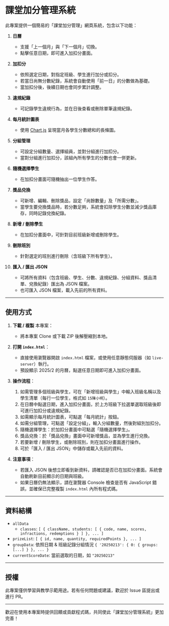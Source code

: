 # 課堂加分管理系統

此專案提供一個簡易的「課堂加分管理」網頁系統，包含以下功能：

1. **日曆**  
   - 支援「上一個月」與「下一個月」切換。  
   - 點擊任意日期，即可進入加扣分畫面。

2. **加扣分**  
   - 依照選定日期，對指定班級、學生進行加分或扣分。  
   - 若當日尚無分數紀錄，系統會自動使用「前一日」的分數做為基礎。  
   - 當加扣分後，後續日期也會同步累計調整。

3. **違規紀錄**  
   - 可記錄學生違規行為，並在日後查看或刪除單筆違規紀錄。

4. **每月統計圖表**  
   - 使用 [Chart.js](https://www.chartjs.org/) 呈現當月各學生分數總和的長條圖。

5. **分組管理**  
   - 可設定分組數量、選擇組員，並對分組進行加扣分。  
   - 當對分組進行加扣分，該組內所有學生的分數也會一併更新。

6. **隨機選擇學生**  
   - 在加扣分畫面可隨機抽出一位學生作答。

7. **獎品兌換**  
   - 可新增、編輯、刪除獎品，設定「尚餘數量」及「所需分數」。  
   - 當學生要兌換獎品時，若分數足夠，系統會扣除學生分數並減少獎品庫存，同時記錄兌換紀錄。

8. **新增 / 刪除學生**  
   - 在加扣分畫面中，可針對目前班級新增或刪除學生。

9. **刪除班別**  
   - 針對選定的班別進行刪除（含班級下所有學生）。

10. **匯入 / 匯出 JSON**  
    - 可將所有資料（包含班級、學生、分數、違規紀錄、分組資料、獎品清單、兌換紀錄）匯出為 JSON 檔案。  
    - 也可匯入 JSON 檔案，載入先前的所有資料。

---

## 使用方式

1. **下載 / 複製** 本專案：  
   - 將本專案 Clone 或下載 ZIP 後解壓縮到本地。

2. **打開 `index.html`**：  
   - 直接使用瀏覽器開啟 `index.html` 檔案，或使用任意靜態伺服器（如 `live-server`）執行。  
   - 預設顯示 2025/2 的月曆，點選任意日期即可進入加扣分畫面。

3. **操作流程**：  
   1. 如需管理多個班級與學生，可在「新增班級與學生」中輸入班級名稱以及學生清單（每行一位學生，格式如 `15陳小明`）。  
   2. 在日曆中點選日期，進入加扣分畫面，於上方班級下拉選單選取班級後即可進行加扣分或違規紀錄。  
   3. 如需顯示每月統計圖表，可點選「每月統計」按鈕。  
   4. 如需分組管理，可點選「設定分組」，輸入分組數量，然後對組別加扣分。  
   5. 隨機選擇學生：於加扣分畫面中可點選「隨機選擇學生」。  
   6. 獎品兌換：於「獎品兌換」畫面中可新增獎品，並為學生進行兌換。  
   7. 若要新增 / 刪除學生，或刪除班別，則在加扣分畫面進行操作。  
   8. 可於「匯入 / 匯出 JSON」中儲存或載入先前的資料。

4. **注意事項**：  
   - 若匯入 JSON 後想立即看到新資料，請確認是否已在加扣分畫面。系統會自動刷新目前顯示的日期與班級。  
   - 如果日曆仍無法顯示，請在瀏覽器 Console 檢查是否有 JavaScript 錯誤，並確保已完整複製 `index.html` 內所有程式碼。

---

## 資料結構

- `allData`  
  - `classes`: `[ { className, students: [ { code, name, scores, infractions, redemptions } ] }, ... ]`
- `prizeList`: `[ { id, name, quantity, requiredPoints }, ... ]`
- `groupData`: 依照日期 & 班級記錄分組情況 `{ '20250213': { 0: { groups: [...] } }, ... }`
- `currentScoreDate`: 當前選取的日期，如 `"20250213"`

---

## 授權

此專案僅供學習與教學示範用途。若有任何問題或建議，歡迎於 Issue 區提出或進行 PR。

---

歡迎在使用本專案時提供回饋或貢獻程式碼，共同使此「課堂加分管理系統」更加完善！
